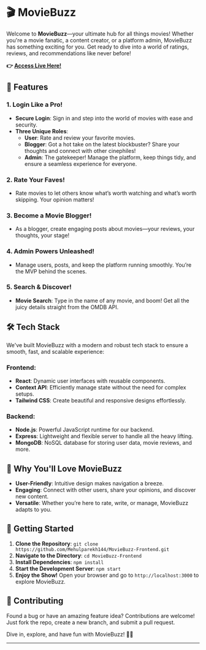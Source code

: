 # 🎬 MovieBuzz

Welcome to **MovieBuzz**—your ultimate hub for all things movies! Whether you're a movie fanatic, a content creator, or a platform admin, MovieBuzz has something exciting for you. Get ready to dive into a world of ratings, reviews, and recommendations like never before!

**👉 [Access Live Here!](https://movie-buzz-frontend.vercel.app/)**

## 🚀 Features

### 1. Login Like a Pro!
- **Secure Login**: Sign in and step into the world of movies with ease and security.
- **Three Unique Roles**:
  - **User**: Rate and review your favorite movies.
  - **Blogger**: Got a hot take on the latest blockbuster? Share your thoughts and connect with other cinephiles!
  - **Admin**: The gatekeeper! Manage the platform, keep things tidy, and ensure a seamless experience for everyone.

### 2. Rate Your Faves!
- Rate movies to let others know what’s worth watching and what’s worth skipping. Your opinion matters!

### 3. Become a Movie Blogger!
- As a blogger, create engaging posts about movies—your reviews, your thoughts, your stage! 

### 4. Admin Powers Unleashed!
- Manage users, posts, and keep the platform running smoothly. You’re the MVP behind the scenes.

### 5. Search & Discover!
- **Movie Search**: Type in the name of any movie, and boom! Get all the juicy details straight from the OMDB API.

## 🛠️ Tech Stack

We've built MovieBuzz with a modern and robust tech stack to ensure a smooth, fast, and scalable experience:

### Frontend:
- **React**: Dynamic user interfaces with reusable components.
- **Context API**: Efficiently manage state without the need for complex setups.
- **Tailwind CSS**: Create beautiful and responsive designs effortlessly.

### Backend:
- **Node.js**: Powerful JavaScript runtime for our backend.
- **Express**: Lightweight and flexible server to handle all the heavy lifting.
- **MongoDB**: NoSQL database for storing user data, movie reviews, and more.

## 🎉 Why You'll Love MovieBuzz
- **User-Friendly**: Intuitive design makes navigation a breeze.
- **Engaging**: Connect with other users, share your opinions, and discover new content.
- **Versatile**: Whether you’re here to rate, write, or manage, MovieBuzz adapts to you.

## 🌟 Getting Started
1. **Clone the Repository**: `git clone https://github.com/Mehulparekh144/MovieBuzz-Frontend.git`
2. **Navigate to the Directory**: `cd MovieBuzz-Frontend`
3. **Install Dependencies**: `npm install`
4. **Start the Development Server**: `npm start`
5. **Enjoy the Show!** Open your browser and go to `http://localhost:3000` to explore MovieBuzz.

## 🤝 Contributing
Found a bug or have an amazing feature idea? Contributions are welcome! Just fork the repo, create a new branch, and submit a pull request.


Dive in, explore, and have fun with MovieBuzz! 🍿✨

---
